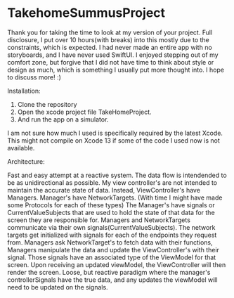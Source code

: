 # TakehomeSummusProject
Thank you for taking the time to look at my version of your project.
Full disclosure, I put over 10 hours(with breaks) into this mostly due to the constraints, which is expected.
I had never made an entire app with no storyboards, and I have never used SwiftUI. I enjoyed stepping out of my comfort zone, 
but forgive that I did not have time to think about style or design as much, which is something I usually put more thought into. 
I hope to discuss more! :)

Installation:

1. Clone the repository
2. Open the xcode project file TakeHomeProject.
3. And run the app on a simulator.

I am not sure how much I used is specifically required by the latest Xcode. 
This might not compile on Xcode 13 if some of the code I used now is not available. 

Architecture:

Fast and easy attempt at a reactive system.
The data flow is intendended to be as unidirectional as possible. 
My view controller's are not intended to maintain the accurate state of data.
Instead, ViewController's have Managers.
Manager's have NetworkTargets. (With time I might have made some Protocols for each of these types)
The Manager's have signals or CurrentValueSubjects that are used to hold the state of that data for the screen they are responsible for.
Managers and NetworkTargets communicate via their own signals(CurrentValueSubjects). 
The network targets get initialized with signals for each of the endpoints they request from.
Managers ask NetworkTarget's to fetch data with their functions, Managers manipulate the data and update the ViewController's with their signal. Those signals have an associated type of the ViewModel for that screen. 
Upon receiving an updated viewModel, the ViewController will then render the screen. Loose, but reactive paradigm where the manager's controllerSignals have the true data, and any updates the viewModel will need to be updated on the signals.
